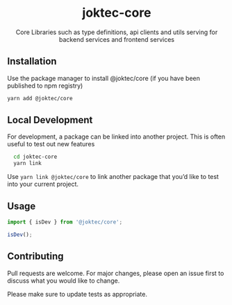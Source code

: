 <div align="center">
  <h1>joktec-core</h1>
  <p>Core Libraries such as type definitions, api clients and utils serving for backend services and frontend services</p>
</div>

## Installation

Use the package manager to install @joktec/core (if you have been published to npm registry)

```bash
yarn add @joktec/core
```

## Local Development
For development, a package can be linked into another project. This is often useful to test out new features

```bash
  cd joktec-core
  yarn link
```

Use `yarn link @joktec/core` to link another package that you’d like to test into your current project.

## Usage

```javascript
import { isDev } from '@joktec/core';

isDev();
```

## Contributing

Pull requests are welcome. For major changes, please open an issue first to discuss what you would like to change.

Please make sure to update tests as appropriate.
